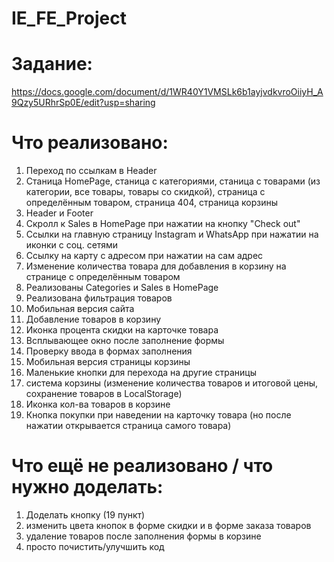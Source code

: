# IE_FE_Project

# Задание:
https://docs.google.com/document/d/1WR40Y1VMSLk6b1ayjvdkvroOiiyH_A9Qzy5URhrSp0E/edit?usp=sharing

# Что реализовано:
1) Переход по ссылкам в Header
2) Станица HomePage, станица с категориями, станица с товарами (из категории, все товары, товары со скидкой), страница с определённым товаром, страница 404, страница корзины
3) Header и Footer
4) Скролл к Sales в HomePage при нажатии на кнопку "Check out"
5) Ссылки на главную страницу Instagram и WhatsApp при нажатии на иконки с соц. сетями
6) Ссылку на карту с адресом при нажатии на сам адрес
7) Изменение количества товара для добавления в корзину на странице с определённым товаром
8) Реализованы Categories и Sales в HomePage
9) Реализована фильтрация товаров
10) Мобильная версия сайта
11) Добавление товаров в корзину
12) Иконка процента скидки на карточке товара
13) Всплывающее окно после заполнение формы
14) Проверку ввода в формах заполнения
15) Мобильная версия страницы корзины
16) Маленькие кнопки для перехода на другие страницы
17) система корзины (изменение количества товаров и итоговой цены, сохранение товаров в LocalStorage)
18) Иконка кол-ва товаров в корзине
19) Кнопка покупки при наведении на карточку товара (но после нажатии открывается страница самого товара)

# Что ещё не реализовано / что нужно доделать:
1) Доделать кнопку (19 пункт)
2) изменить цвета кнопок в форме скидки и в форме заказа товаров
3) удаление товаров после заполнения формы в корзине
4) просто почистить/улучшить код 
